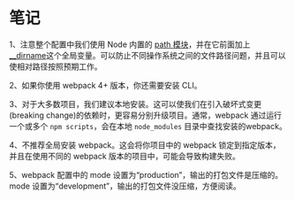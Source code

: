 # 笔记

1、注意整个配置中我们使用 Node 内置的 [path 模块](https://nodejs.org/api/path.html)，并在它前面加上 [__dirname](https://nodejs.org/docs/latest/api/globals.html#globals_dirname)这个全局变量。可以防止不同操作系统之间的文件路径问题，并且可以使相对路径按照预期工作。

2、如果你使用 webpack 4+ 版本，你还需要安装 CLI。

3、对于大多数项目，我们建议本地安装。这可以使我们在引入破坏式变更(breaking change)的依赖时，更容易分别升级项目。通常，webpack 通过运行一个或多个 `npm scripts`，会在本地 `node_modules` 目录中查找安装的webpack。

4、不推荐全局安装 webpack。这会将你项目中的 webpack 锁定到指定版本，并且在使用不同的 webpack 版本的项目中，可能会导致构建失败。

5、webpack 配置中的 mode 设置为“production”，输出的打包文件是压缩的。mode 设置为“development”，输出的打包文件没压缩，方便阅读。



